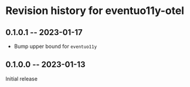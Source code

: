 # Revision history for eventuo11y-otel

## 0.1.0.1 -- 2023-01-17

- Bump upper bound for `eventuo11y`

## 0.1.0.0 -- 2023-01-13

Initial release
